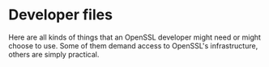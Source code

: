 Developer files
===============

Here are all kinds of things that an OpenSSL developer might need or
might choose to use.  Some of them demand access to OpenSSL's
infrastructure, others are simply practical.
